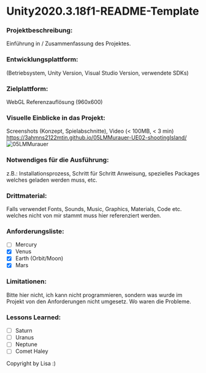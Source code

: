 # Unity2020.3.18f1-README-Template

### Projektbeschreibung: 
Einführung in / Zusammenfassung des Projektes. 

### Entwicklungsplattform: 
(Betriebsystem, Unity Version, Visual Studio Version, verwendete SDKs)

### Zielplattform: 
WebGL Referenzauflösung (960x600) 

### Visuelle Einblicke in das Projekt: 
Screenshots (Konzept, Spielabschnitte), Video (< 100MB, < 3 min)
 https://3ahmns2122mtin.github.io/05LMMurauer-UE02-shootingIsland/
![05LMMurauer](https://user-images.githubusercontent.com/90834523/136345874-69c1845d-2939-4a5a-867b-b070cc120a05.jpeg)

### Notwendiges für die Ausführung: 
z.B.: Installationsprozess, Schritt für Schritt Anweisung, spezielles Packages welches geladen werden muss, etc.  

### Drittmaterial: 
Falls verwendet Fonts, Sounds, Music, Graphics, Materials, Code etc. welches nicht von mir stammt muss hier referenziert werden. 

### Anforderungsliste:  
- [ ] Mercury
- [x] Venus
- [x] Earth (Orbit/Moon)
- [x] Mars

### Limitationen:
Bitte hier nicht, ich kann nicht programmieren, sondern was wurde im Projekt von den Anforderungen nicht umgesetz. Wo waren die Probleme. 

### Lessons Learned:
- [ ] Saturn
- [ ] Uranus
- [ ] Neptune
- [ ] Comet Haley

Copyright by Lisa :)
